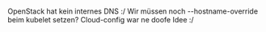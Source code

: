 # 

OpenStack hat kein internes DNS :/
Wir müssen noch --hostname-override beim kubelet setzen?
Cloud-config war ne doofe Idee :/
